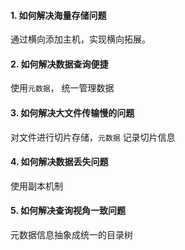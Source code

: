 #### 1. 如何解决海量存储问题

通过横向添加主机，实现横向拓展。

#### 2. 如何解决数据查询便捷

使用`元数据`， 统一管理数据

#### 3. 如何解决大文件传输慢的问题

对文件进行切片存储，`元数据` 记录切片信息

#### 4. 如何解决数据丢失问题

使用副本机制

#### 5. 如何解决查询视角一致问题

元数据信息抽象成统一的目录树

